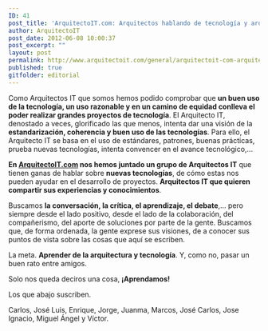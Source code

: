 ```yaml
---
ID: 41
post_title: 'ArquitectoIT.com: Arquitectos hablando de tecnología y arquitectura'
author: ArquitectoIT
post_date: 2012-06-08 10:00:37
post_excerpt: ""
layout: post
permalink: http://www.arquitectoit.com/general/arquitectoit-com-arquitectos-hablando-de-tecnologia-y-arquitectura/
published: true
gitfolder: editorial
---
```

Como Arquitectos IT que somos hemos podido comprobar que <strong>un buen uso de la tecnología, un uso razonable y en un camino de equidad conlleva el poder realizar grandes proyectos de tecnología</strong>. El Arquitecto IT, denostado a veces, glorificado las que menos, intenta dar una visión de la <strong>estandarización, coherencia y buen uso de las tecnologías</strong>. Para ello, el Arquitecto IT se basa en el uso de estándares, patrones, buenas prácticas, prueba nuevas tecnologías, intenta convencer en el avance tecnológico,...

<strong>En <a title="Arquitecto IT" href="http://www.arquitectoit.com" target="_blank">ArquitectoIT.com</a> nos hemos juntado un grupo de Arquitectos IT</strong> que tienen ganas de hablar sobre <strong>nuevas tecnologías</strong>, de cómo estas nos pueden ayudar en el desarrollo de proyectos. <strong>Arquitectos IT que quieren compartir sus experiencias y conocimientos</strong>.

Buscamos <strong>la conversación, la crítica, el aprendizaje, el debate</strong>,... pero siempre desde el lado positivo, desde el lado de la colaboración, del compañerismo, del aporte de soluciones por parte de la gente. Buscamos que, de forma ordenada, la gente exprese sus visiones, de a conocer sus puntos de vista sobre las cosas que aquí se escriben.

La meta. <strong>Aprender de la arquitectura y tecnología</strong>. Y, como no, pasar un buen rato entre amigos.

Solo nos queda deciros una cosa,<strong> ¡Aprendamos!</strong>

Los que abajo suscriben.

Carlos, José Luis, Enrique, Jorge, Juanma, Marcos, José Carlos, Jose Ignacio, Miguel Ángel y Víctor.
